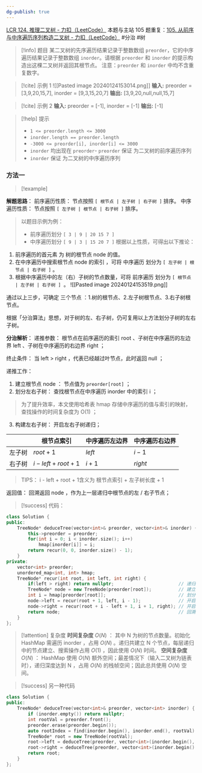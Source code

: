 ```yaml
---
dg-publish: true
---
```

[LCR 124. 推理二叉树 - 力扣（LeetCode）](https://leetcode.cn/problems/zhong-jian-er-cha-shu-lcof/description/)
本题与主站 105 题重复：[105. 从前序与中序遍历序列构造二叉树 - 力扣（LeetCode）](https://leetcode.cn/problems/construct-binary-tree-from-preorder-and-inorder-traversal/description/)
#分治 #树 
> [!info] 题目
> 某二叉树的先序遍历结果记录于整数数组 `preorder`，它的中序遍历结果记录于整数数组 `inorder`。请根据 `preorder` 和 `inorder` 的提示构造出这棵二叉树并返回其根节点。
注意：`preorder` 和 `inorder` 中均不含重复数字。

> [!cite] 示例 1
> ![[Pasted image 20240124153014.png]]
> **输入:** preorder = [3,9,20,15,7], inorder = [9,3,15,20,7]
**输出:** [3,9,20,null,null,15,7]

> [!cite] 示例 2
> **输入:** preorder = [-1], inorder = [-1]
**输出:** [-1]

> [!help] 提示
> - `1 <= preorder.length <= 3000`
> - `inorder.length == preorder.length`
> - `-3000 <= preorder[i], inorder[i] <= 3000`
> - `inorder` 均出现在 `preorder`- `preorder` 保证 为二叉树的前序遍历序列
> - `inorder` 保证 为二叉树的中序遍历序列
### 方法一
> [!example] 

**解题思路**：
前序遍历性质： 节点按照 `[ 根节点 | 左子树 | 右子树 ]` 排序。
中序遍历性质： 节点按照 `[ 左子树 | 根节点 | 右子树 ]` 排序。

> 以题目示例为例：
> - 前序遍历划分 `[ 3 | 9 | 20 15 7 ]`
> - 中序遍历划分 `[ 9 | 3 | 15 20 7 ]`
根据以上性质，可得出以下推论：
1. 前序遍历的首元素 为 树的根节点 node 的值。
2. 在中序遍历中搜索根节点 node 的索引 ，可将 中序遍历 划分为 `[ 左子树 | 根节点 | 右子树 ]` 。
3. 根据中序遍历中的左（右）子树的节点数量，可将 前序遍历 划分为 `[ 根节点 | 左子树 | 右子树 ] `。
![[Pasted image 20240124153519.png]]

通过以上三步，可确定 三个节点 ：1.树的根节点、2.左子树根节点、3.右子树根节点。

根据「分治算法」思想，对于树的左、右子树，仍可复用以上方法划分子树的左右子树。

**分治解析**：
递推参数： 根节点在前序遍历的索引 root 、子树在中序遍历的左边界 left 、子树在中序遍历的右边界 right ；

终止条件： 当 left > right ，代表已经越过叶节点，此时返回 null ；

递推工作：

1. 建立根节点 node ： 节点值为 `preorder[root]` ；
2. 划分左右子树： 查找根节点在中序遍历 inorder 中的索引 i ；
> 为了提升效率，本文使用哈希表 hmap 存储中序遍历的值与索引的映射，查找操作的时间复杂度为 O(1) ；
3. 构建左右子树： 开启左右子树递归；

| | 根节点索引 | 中序遍历左边界 | 中序遍历右边界 | 
| ---- | ---- | ---- | ---- |
| 左子树 | $root + 1$ | $left$ | $i - 1$ |
| 右子树 | $i - left + root + 1$ | $i + 1$ | $right$ |
> TIPS： i - left + root + 1含义为 根节点索引 + 左子树长度 + 1

返回值： 回溯返回 node ，作为上一层递归中根节点的左 / 右子节点；
> [!success] 代码：
```cpp
class Solution {
public:
    TreeNode* deduceTree(vector<int>& preorder, vector<int>& inorder) {
        this->preorder = preorder;
        for(int i = 0; i < inorder.size(); i++)
            hmap[inorder[i]] = i;
        return recur(0, 0, inorder.size() - 1);
    }
private:
    vector<int> preorder;
    unordered_map<int, int> hmap;
    TreeNode* recur(int root, int left, int right) { 
        if(left > right) return nullptr;                        // 递归终止
        TreeNode* node = new TreeNode(preorder[root]);          // 建立根节点
        int i = hmap[preorder[root]];                           // 划分根节点、左子树、右子树
        node->left = recur(root + 1, left, i - 1);              // 开启左子树递归
        node->right = recur(root + i - left + 1, i + 1, right); // 开启右子树递归
        return node;                                            // 回溯返回根节点
    }
};
```
> [!attention] 复杂度
**时间复杂度** $O(N)$ ： 其中 N 为树的节点数量。初始化 HashMap 需遍历 inorder ，占用 $O(N)$ 。递归共建立 N 个节点，每层递归中的节点建立、搜索操作占用 $O(1)$ ，因此使用 $O(N)$ 时间。
**空间复杂度** $O(N)$ ： HashMap 使用 $O(N)$ 额外空间；最差情况下（输入二叉树为链表时），递归深度达到 N ，占用 $O(N)$ 的栈帧空间；因此总共使用 $O(N)$ 空间。

> [!success] 另一种代码
```cpp
class Solution {
public:
    TreeNode* deduceTree(vector<int>& preorder, vector<int> inorder) {
        if (inorder.empty()) return nullptr;
        int rootVal = preorder.front();
        preorder.erase(preorder.begin());
        auto rootIndex = find(inorder.begin(), inorder.end(), rootVal) - inorder.begin();
        TreeNode* root = new TreeNode(rootVal);
        root->left = deduceTree(preorder, vector<int>(inorder.begin(), inorder.begin() + rootIndex));
        root->right = deduceTree(preorder, vector<int>(inorder.begin() + rootIndex + 1, inorder.end()));
        return root;
    }
};
```
